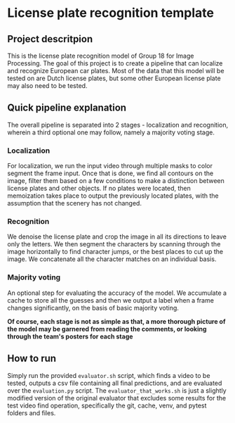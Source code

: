 # License plate recognition template

## Project descritpion

This is the license plate recognition model of Group 18 for Image Processing. The goal of this project is to create a pipeline that can localize and recognize European car plates. Most of the data that this model will be tested on are Dutch license plates, but some other European license plate may also need to be tested. 

## Quick pipeline explanation

The overall pipeline is separated into 2 stages - localization and recognition, wherein a third optional one may follow, namely a majority voting stage. 

### Localization

For localization, we run the input video through multiple masks to color segment the frame input. Once that is done, we find all contours on the image, filter them based on a few conditions to make a distinction between license plates and other objects. If no plates were located, then memoization takes place to output the previously located plates, with the assumption that the scenery has not changed.

### Recognition

We denoise the license plate and crop the image in all its directions to leave only the letters. We then segment the characters by scanning through the image horizontally to find character jumps, or the best places to cut up the image. We concatenate all the character matches on an individual basis.

### Majority voting

An optional step for evaluating the accuracy of the model. We accumulate a cache to store all the guesses and then we output a label when a frame changes significantly, on the basis of basic majority voting.

**Of course, each stage is not as simple as that, a more thorough picture of the model may be garnered from reading the comments, or looking through the team's posters for each stage**

## How to run

Simply run the provided `evaluator.sh` script, which finds a video to be tested, outputs a csv file containing all final predictions, and are evaluated over the `evaluation.py` script. The `evaluator_that_works.sh` is just a slightly modified version of the original evaluator that excludes some results for the test video find operation, specifically the git, cache, venv, and pytest folders and files. 
